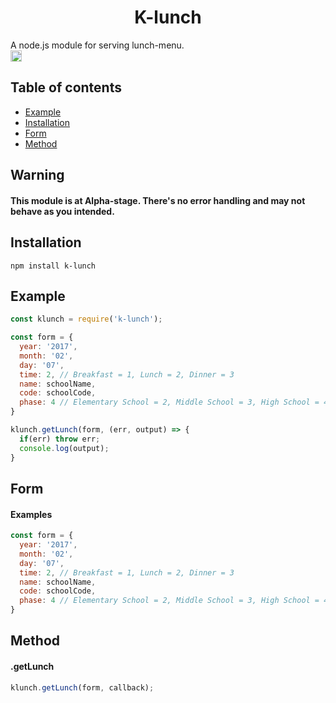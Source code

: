 <h1 align="center">K-lunch</h1>
A node.js module for serving lunch-menu.
<div>
<a href="https://badge.fury.io/js/k-lunch"><img src="https://badge.fury.io/js/k-lunch.svg" alt="npm version" height="18"></a>
</div>

## Table of contents

- [Example](#example)
- [Installation](#installation)
- [Form](#form)
- [Method](#method)

## Warning

#### This module is at Alpha-stage. There's no error handling and may not behave as you intended.

## Installation
```
npm install k-lunch
```

## Example
```js
const klunch = require('k-lunch');

const form = {
  year: '2017',
  month: '02',
  day: '07',
  time: 2, // Breakfast = 1, Lunch = 2, Dinner = 3
  name: schoolName,
  code: schoolCode,
  phase: 4 // Elementary School = 2, Middle School = 3, High School = 4
}

klunch.getLunch(form, (err, output) => {
  if(err) throw err;
  console.log(output);
}
```

## Form

#### Examples
```js
const form = {
  year: '2017',
  month: '02',
  day: '07',
  time: 2, // Breakfast = 1, Lunch = 2, Dinner = 3
  name: schoolName,
  code: schoolCode,
  phase: 4 // Elementary School = 2, Middle School = 3, High School = 4
}
```

## Method

#### .getLunch

```js
klunch.getLunch(form, callback);
```

